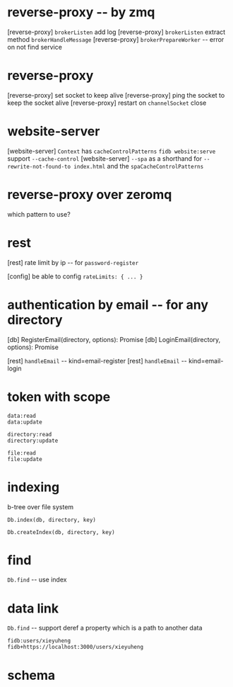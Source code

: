 # reverse-proxy -- by zmq

[reverse-proxy] `brokerListen` add log
[reverse-proxy] `brokerListen` extract method `brokerHandleMessage`
[reverse-proxy] `brokerPrepareWorker` -- error on not find service

# reverse-proxy

[reverse-proxy] set socket to keep alive
[reverse-proxy] ping the socket to keep the socket alive
[reverse-proxy] restart on `channelSocket` close

# website-server

[website-server] `Context` has `cacheControlPatterns`
`fidb website:serve` support `--cache-control`
[website-server] `--spa` as a shorthand for `--rewrite-not-found-to index.html` and the `spaCacheControlPatterns`

# reverse-proxy over zeromq

which pattern to use?

# rest

[rest] rate limit by ip -- for `password-register`

[config] be able to config `rateLimits: { ... }`

# authentication by email -- for any directory

[db] RegisterEmail(directory, options): Promise<void>
[db] LoginEmail(directory, options): Promise<Token>

[rest] `handleEmail` -- kind=email-register
[rest] `handleEmail` -- kind=email-login

# token with scope

```
data:read
data:update

directory:read
directory:update

file:read
file:update
```

# indexing

b-tree over file system

`Db.index(db, directory, key)`

`Db.createIndex(db, directory, key)`

# find

`Db.find` -- use index

# data link

`Db.find` -- support deref a property which is a path to another data

```
fidb:users/xieyuheng
fidb+https://localhost:3000/users/xieyuheng
```

# schema
